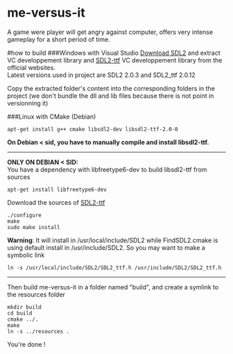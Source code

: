 me-versus-it
============

A game were player will get angry against computer, offers very intense gameplay for a short period of time.


#how to build
###Windows with Visual Studio
[Download SDL2](https://www.libsdl.org/download-2.0.php) and extract VC developpement library and [SDL2-ttf](https://www.libsdl.org/projects/SDL_ttf/) VC developpement library from the official websites.  
Latest versions used in project are SDL2 2.0.3 and SDL2_ttf 2.0.12  
  
Copy the extracted folder's content into the corresponding folders in the project (we don't bundle the dll and lib files because there is not point in versionning it)

###Linux with CMake (Debian)  

    apt-get install g++ cmake libsdl2-dev libsdl2-ttf-2.0-0  

**On Debian < sid, you have to manually compile and install libsdl2-ttf.**
***
**ONLY ON DEBIAN < SID:**  
You have a dependency with libfreetype6-dev to build libsdl2-ttf from sources

    apt-get install libfreetype6-dev  
Download the sources of [SDL2-ttf](https://www.libsdl.org/projects/SDL_ttf/)

    ./configure
    make
    sudo make install
**Warning**: It will install in /usr/local/include/SDL2 while FindSDL2.cmake is using default install in /usr/include/SDL2. So you may want to make a symbolic link

    ln -s /usr/local/include/SDL2/SDL2_ttf.h /usr/include/SDL2/SDL2_ttf.h
***

Then build me-versus-it in a folder named "build", and create a symlink to the resources folder

    mkdir build  
    cd build  
    cmake ../.  
    make  
    ln -s ../resources .  

You're done !
